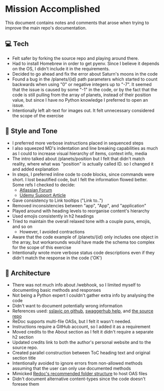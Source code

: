 # Mission Accomplished

This document contains notes and comments that arose when trying to improve the main repo's documentation.

## 💻 Tech

- Felt safer by forking the source repo and playing around there.
- Had to install Homebrew in order to get pyenv. Since I believe it depends on the OS, I didn't include it in the requirements.
- Decided to go ahead and fix the error about Saturn's moons in the code
- Found a bug in the /planets/{id} path parameters which started to count backwards when using "0" or negative integers up to "-7". It seemed that the issue is caused by some "-1" in the code, or by the fact that the code is still pulling from the array of planets, instead of their position value, but since I have no Python knowledge I preferred to open an issue.
- Intentionally left alt-text for images out. It felt unnecessary considered the scope of the exercise

## 📢 Style and Tone

- I preferred more verbose instructions placed in sequenced steps
- I also squeezed MD's indentation and line breaking capabilities as much as I could to increase visual hierarchy of items, context info, media
- The intro talked about /planets/position but I felt that didn't match reality, where what was "position" is actually called ID. so I changed it and added explanation
- In steps, I preferred inline code to code blocks, since commands were short. I lost beautified code, but I felt the information flowed better. Some refs I checked to decide:
  - [Atlassian Forum](https://community.atlassian.com/t5/Confluence-questions/Inline-code-blocks/qaq-p/263017)
  - [Udemy Support Article](https://support.udemy.com/hc/en-us/articles/229233407-Using-Code-Blocks-and-Inline-Code#)
- Gave consistency to Link tooltips ("Link to..")
- Removed inconsistencies between "app", "App", and "application"
- Played around with heading levels to reorganise content's hierarchy
- Used emojis consistently in h2 headings
- Tried to maintain the overall relaxed tone with a couple puns, emojis, and so on
  - However, I avoided contractions
- Aware that the code example of /planets/{id} only includes one object in the array, but workarounds would have made the schema too complex for the scope of this exercise
- Intentionally wrote more verbose status code descriptions even if they didn't match the response in the code ('OK')

## 📐 Architecture

- There was not much info about /webhook, so I limited myself to documenting basic methods and responses
 - Not being a Python expert I couldn't gather extra info by analysing the code
 - Didn't want to document potentially wrong information
 - References used: [sslavic on github](https://gist.github.com/sslavic/b1f36a8fa4ac0a52568b7b0155c3f241), [swaggerhub help](https://app.swaggerhub.com/help/integrations/webhook), and [the source repo](https://github.com/lornajane/flask-planets-and-webhooks)
- ReDoc supports multi-file OASs, but I felt it wasn't needed.
- Instructions require a GitHub account, so I added it as a requirement
- Moved credits to the About section as I felt it didn't require a separate h2 section
 - Updated credits link to both the author's personal website and to the source repo.
- Created parallel construction between ToC heading text and original section title
- Intentionally avoided to ignore errors from non-allowed methods assuming that the user can only use documented methods
- Mimicked [Redoc's recommended folder structure](https://github.com/Redocly/create-openapi-repo/tree/master/template) to host OAS files
- Didn't document alternative content-types since the code doesn't foresee them
